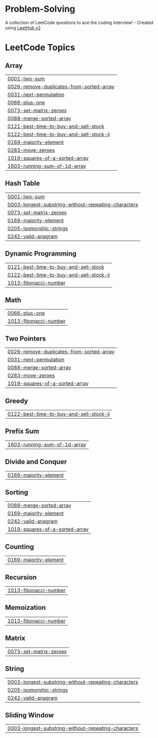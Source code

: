 # Problem-Solving
A collection of LeetCode questions to ace the coding interview! - Created using [LeetHub v2](https://github.com/arunbhardwaj/LeetHub-2.0)

<!---LeetCode Topics Start-->
# LeetCode Topics
## Array
|  |
| ------- |
| [0001-two-sum](https://github.com/shubham05116/Problem-Solving/tree/master/0001-two-sum) |
| [0026-remove-duplicates-from-sorted-array](https://github.com/shubham05116/Problem-Solving/tree/master/0026-remove-duplicates-from-sorted-array) |
| [0031-next-permutation](https://github.com/shubham05116/Problem-Solving/tree/master/0031-next-permutation) |
| [0066-plus-one](https://github.com/shubham05116/Problem-Solving/tree/master/0066-plus-one) |
| [0073-set-matrix-zeroes](https://github.com/shubham05116/Problem-Solving/tree/master/0073-set-matrix-zeroes) |
| [0088-merge-sorted-array](https://github.com/shubham05116/Problem-Solving/tree/master/0088-merge-sorted-array) |
| [0121-best-time-to-buy-and-sell-stock](https://github.com/shubham05116/Problem-Solving/tree/master/0121-best-time-to-buy-and-sell-stock) |
| [0122-best-time-to-buy-and-sell-stock-ii](https://github.com/shubham05116/Problem-Solving/tree/master/0122-best-time-to-buy-and-sell-stock-ii) |
| [0169-majority-element](https://github.com/shubham05116/Problem-Solving/tree/master/0169-majority-element) |
| [0283-move-zeroes](https://github.com/shubham05116/Problem-Solving/tree/master/0283-move-zeroes) |
| [1019-squares-of-a-sorted-array](https://github.com/shubham05116/Problem-Solving/tree/master/1019-squares-of-a-sorted-array) |
| [1603-running-sum-of-1d-array](https://github.com/shubham05116/Problem-Solving/tree/master/1603-running-sum-of-1d-array) |
## Hash Table
|  |
| ------- |
| [0001-two-sum](https://github.com/shubham05116/Problem-Solving/tree/master/0001-two-sum) |
| [0003-longest-substring-without-repeating-characters](https://github.com/shubham05116/Problem-Solving/tree/master/0003-longest-substring-without-repeating-characters) |
| [0073-set-matrix-zeroes](https://github.com/shubham05116/Problem-Solving/tree/master/0073-set-matrix-zeroes) |
| [0169-majority-element](https://github.com/shubham05116/Problem-Solving/tree/master/0169-majority-element) |
| [0205-isomorphic-strings](https://github.com/shubham05116/Problem-Solving/tree/master/0205-isomorphic-strings) |
| [0242-valid-anagram](https://github.com/shubham05116/Problem-Solving/tree/master/0242-valid-anagram) |
## Dynamic Programming
|  |
| ------- |
| [0121-best-time-to-buy-and-sell-stock](https://github.com/shubham05116/Problem-Solving/tree/master/0121-best-time-to-buy-and-sell-stock) |
| [0122-best-time-to-buy-and-sell-stock-ii](https://github.com/shubham05116/Problem-Solving/tree/master/0122-best-time-to-buy-and-sell-stock-ii) |
| [1013-fibonacci-number](https://github.com/shubham05116/Problem-Solving/tree/master/1013-fibonacci-number) |
## Math
|  |
| ------- |
| [0066-plus-one](https://github.com/shubham05116/Problem-Solving/tree/master/0066-plus-one) |
| [1013-fibonacci-number](https://github.com/shubham05116/Problem-Solving/tree/master/1013-fibonacci-number) |
## Two Pointers
|  |
| ------- |
| [0026-remove-duplicates-from-sorted-array](https://github.com/shubham05116/Problem-Solving/tree/master/0026-remove-duplicates-from-sorted-array) |
| [0031-next-permutation](https://github.com/shubham05116/Problem-Solving/tree/master/0031-next-permutation) |
| [0088-merge-sorted-array](https://github.com/shubham05116/Problem-Solving/tree/master/0088-merge-sorted-array) |
| [0283-move-zeroes](https://github.com/shubham05116/Problem-Solving/tree/master/0283-move-zeroes) |
| [1019-squares-of-a-sorted-array](https://github.com/shubham05116/Problem-Solving/tree/master/1019-squares-of-a-sorted-array) |
## Greedy
|  |
| ------- |
| [0122-best-time-to-buy-and-sell-stock-ii](https://github.com/shubham05116/Problem-Solving/tree/master/0122-best-time-to-buy-and-sell-stock-ii) |
## Prefix Sum
|  |
| ------- |
| [1603-running-sum-of-1d-array](https://github.com/shubham05116/Problem-Solving/tree/master/1603-running-sum-of-1d-array) |
## Divide and Conquer
|  |
| ------- |
| [0169-majority-element](https://github.com/shubham05116/Problem-Solving/tree/master/0169-majority-element) |
## Sorting
|  |
| ------- |
| [0088-merge-sorted-array](https://github.com/shubham05116/Problem-Solving/tree/master/0088-merge-sorted-array) |
| [0169-majority-element](https://github.com/shubham05116/Problem-Solving/tree/master/0169-majority-element) |
| [0242-valid-anagram](https://github.com/shubham05116/Problem-Solving/tree/master/0242-valid-anagram) |
| [1019-squares-of-a-sorted-array](https://github.com/shubham05116/Problem-Solving/tree/master/1019-squares-of-a-sorted-array) |
## Counting
|  |
| ------- |
| [0169-majority-element](https://github.com/shubham05116/Problem-Solving/tree/master/0169-majority-element) |
## Recursion
|  |
| ------- |
| [1013-fibonacci-number](https://github.com/shubham05116/Problem-Solving/tree/master/1013-fibonacci-number) |
## Memoization
|  |
| ------- |
| [1013-fibonacci-number](https://github.com/shubham05116/Problem-Solving/tree/master/1013-fibonacci-number) |
## Matrix
|  |
| ------- |
| [0073-set-matrix-zeroes](https://github.com/shubham05116/Problem-Solving/tree/master/0073-set-matrix-zeroes) |
## String
|  |
| ------- |
| [0003-longest-substring-without-repeating-characters](https://github.com/shubham05116/Problem-Solving/tree/master/0003-longest-substring-without-repeating-characters) |
| [0205-isomorphic-strings](https://github.com/shubham05116/Problem-Solving/tree/master/0205-isomorphic-strings) |
| [0242-valid-anagram](https://github.com/shubham05116/Problem-Solving/tree/master/0242-valid-anagram) |
## Sliding Window
|  |
| ------- |
| [0003-longest-substring-without-repeating-characters](https://github.com/shubham05116/Problem-Solving/tree/master/0003-longest-substring-without-repeating-characters) |
<!---LeetCode Topics End-->